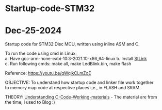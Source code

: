 # Startup-code-STM32
# Dec-25-2024

Startup code for STM32 Disc MCU, written using inline ASM and C.

To run the code using cmd in Linux:  
    a. Have gcc-arm-none-eabi-10.3-2021.10-x86_64-linux 
    b. Install [StLink](https://github.com/stlink-org/stlink)     
    c. Run following cmds: make all, make LedBlink.bin, make flash 

Reference: https://youtu.be/qWqlkCLmZoE

OBJECTIVE: To understand how startup code and linker file work together to memory map code at respective places i,e., in FLASH and SRAM.

THEORY: [Understanding C-Code-Working-materials](https://github.com/KJ-VIVEK/Startup-code-STM32/tree/main/Understanding%20C-Code-Working-materials) - The material are from the time, I used to Blog :)
